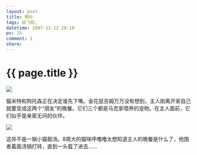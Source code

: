 ```yaml
---
layout: post
title: 照片
tags: 纸飞机,
datetime: 2007-12-12 20:19
pv: 25
comment: 1
share: 
---
```


{{ page.title }}
================

 <img src="http://photo.southcn.com/upload/F43842003.11.20.10.5.5912.jpg" />                                                                                                                                                                 <p>猫米特和狗托森正在决定谁先下嘴。金花鼠吉姆万万没有想到，主人刚离开家自己就要变成这两个&ldquo;朋友&rdquo;的晚餐。它们三个都是马克家喂养的宠物。在主人面前，它们似乎是亲密无间的伙伴。 </p>                        <p><img src="http://photo.southcn.com/upload/F43842003.11.20.10.6.4613.jpg" /></p>                        <p>这并不是一锅小猫靓汤。8周大的猫咪呼噜噜太想知道主人的晚餐是什么了，他围者着面汤锅打转，直到一头载了进去……</p> 

